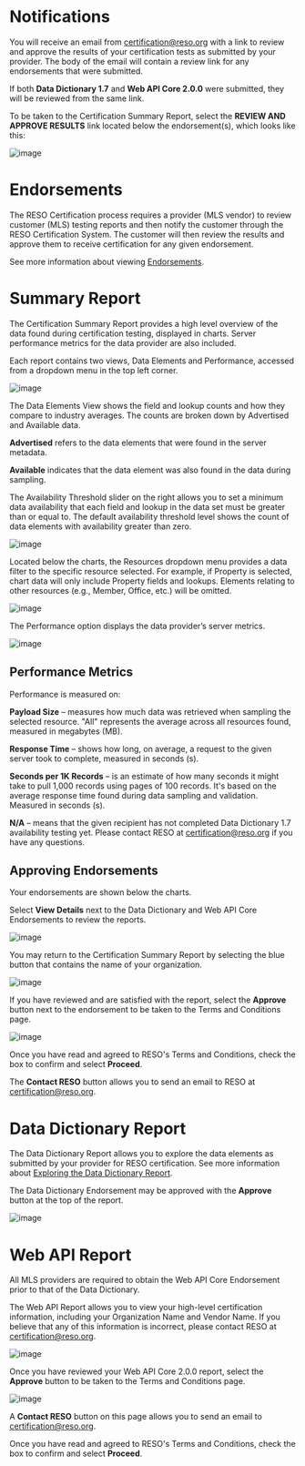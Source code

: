 # Notifications
You will receive an email from certification@reso.org with a link to review and approve the results of your certification tests as submitted by your provider. The body of the email will contain a review link for any endorsements that were submitted. 

If both **Data Dictionary 1.7** and **Web API Core 2.0.0** were submitted, they will be reviewed from the same link.

To be taken to the Certification Summary Report, select the **REVIEW AND APPROVE RESULTS** link located below the endorsement(s), which looks like this:

![image](https://user-images.githubusercontent.com/88680702/164032768-c33b6768-fa5a-4e95-992a-f8c19d21e27f.png)

# Endorsements
The RESO Certification process requires a provider (MLS vendor) to review customer (MLS) testing reports and then notify the customer through the RESO Certification System. The customer will then review the results and approve them to receive certification for any given endorsement.

See more information about viewing [Endorsements](https://github.com/RESOStandards/reso-certification-help#endorsements).

# Summary Report
The Certification Summary Report provides a high level overview of the data found during certification testing, displayed in charts. Server performance metrics for the data provider are also included.

Each report contains two views, Data Elements and Performance, accessed from a dropdown menu in the top left corner.

![image](https://user-images.githubusercontent.com/88680702/163904475-7c13c048-65c4-4c60-8e72-891418bb44b8.png)

The Data Elements View shows the field and lookup counts and how they compare to industry averages. The counts are broken down by Advertised and Available data.

**Advertised** refers to the data elements that were found in the server metadata.

**Available** indicates that the data element was also found in the data during sampling.

The Availability Threshold slider on the right allows you to set a minimum data availability that each field and lookup in the data set must be greater than or equal to. The default availability threshold level shows the count of data elements with availability greater than zero.

![image](https://user-images.githubusercontent.com/88680702/164042643-a5979d9e-59fd-43b1-898c-20c7e632519b.png)

Located below the charts, the Resources dropdown menu provides a data filter to the specific resource selected. For example, if Property is selected, chart data will only include Property fields and lookups. Elements relating to other resources (e.g., Member, Office, etc.) will be omitted.

![image](https://user-images.githubusercontent.com/88680702/164042681-63dbff92-321f-4321-ab7d-002e4924f1e7.png)

The Performance option displays the data provider’s server metrics.

![image](https://user-images.githubusercontent.com/88680702/164044656-0c87b91e-2383-4328-9cfc-f26e589da57f.png)

## Performance Metrics

Performance is measured on:

**Payload Size** – measures how much data was retrieved when sampling the selected resource. "All" represents the average across all resources found, measured in megabytes (MB).

**Response Time** – shows how long, on average, a request to the given server took to complete, measured in seconds (s).

**Seconds per 1K Records** – is an estimate of how many seconds it might take to pull 1,000 records using pages of 100 records. It's based on the average response time found during data sampling and validation. Measured in seconds (s).

**N/A** – means that the given recipient has not completed Data Dictionary 1.7 availability testing yet. Please contact RESO at certification@reso.org if you have any questions.

## Approving Endorsements
Your endorsements are shown below the charts.

Select **View Details** next to the Data Dictionary and Web API Core Endorsements to review the reports.

![image](https://user-images.githubusercontent.com/88680702/164266453-aac7220a-1eab-42ea-a3eb-a5d6aa1f6e0c.png)

You may return to the Certification Summary Report by selecting the blue button that contains the name of your organization.

![image](https://user-images.githubusercontent.com/88680702/164071937-40d5d783-bc25-4b05-936d-778a539bc493.png)

If you have reviewed and are satisfied with the report, select the **Approve** button next to the endorsement to be taken to the Terms and Conditions page.

![image](https://user-images.githubusercontent.com/88680702/164045326-602eff64-3c72-48a4-a255-a9c9890ff5e7.png)

Once you have read and agreed to RESO's Terms and Conditions, check the box to confirm and select **Proceed**.

The **Contact RESO** button allows you to send an email to RESO at certification@reso.org.

# Data Dictionary Report
The Data Dictionary Report allows you to explore the data elements as submitted by your provider for RESO certification. See more information about [Exploring the Data Dictionary Report](https://github.com/RESOStandards/reso-certification-help#exploring-the-data).

The Data Dictionary Endorsement may be approved with the **Approve** button at the top of the report.

![image](https://user-images.githubusercontent.com/88680702/164051539-9ecdd667-6d26-4ee9-8df9-0a139b97400b.png)


# Web API Report
All MLS providers are required to obtain the Web API Core Endorsement prior to that of the Data Dictionary.

The Web API Report allows you to view your high-level certification information, including your Organization Name and Vendor Name. If you believe that any of this information is incorrect, please contact RESO at certification@reso.org.

![image](https://user-images.githubusercontent.com/88680702/164054365-51cba5ae-c59e-44f9-be8c-c1143e3c103a.png)

Once you have reviewed your Web API Core 2.0.0 report, select the **Approve** button to be taken to the Terms and Conditions page.

![image](https://user-images.githubusercontent.com/88680702/164054482-5f121053-f0ad-4a01-a8d8-1b9053d70f12.png)

A **Contact RESO** button on this page allows you to send an email to certification@reso.org.

Once you have read and agreed to RESO's Terms and Conditions, check the box to confirm and select **Proceed**.
